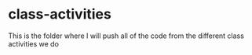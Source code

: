 # class-activities
This is the folder where I will push all of the code from the different class activities we do
